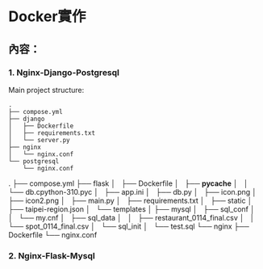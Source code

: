 # Docker實作

## 內容：
### 1. Nginx-Django-Postgresql
Main project structure:
```
.
├── compose.yml
├── django
│   ├── Dockerfile
│   ├── requirements.txt
│   └── server.py
├── nginx
│   └── nginx.conf
└── postgresql
    └── nginx.conf
```

.
├── compose.yml
├── flask
│   ├── Dockerfile
│   ├── __pycache__
│   │   └── db.cpython-310.pyc
│   ├── app.ini
│   ├── db.py
│   ├── icon.png
│   ├── icon2.png
│   ├── main.py
│   ├── requirements.txt
│   ├── static
│   ├── taipei-region.json
│   └── templates
│
├── mysql
│   ├── sql_conf
│   │   └── my.cnf
│   ├── sql_data
│   │   ├── restaurant_0114_final.csv
│   │   └── spot_0114_final.csv
│   └── sql_init
│       └── test.sql
└── nginx
    ├── Dockerfile
    └── nginx.conf
### 2. Nginx-Flask-Mysql
